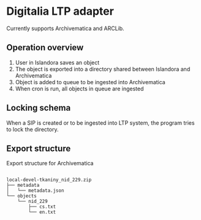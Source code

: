 # Digitalia LTP adapter

Currently supports Archivematica and ARCLib.

## Operation overview
1. User in Islandora saves an object
2. The object is exported into a directory shared between Islandora and Archivematica
3. Object is added to queue to be ingested into Archivematica
4. When cron is run, all objects in queue are ingested

## Locking schema
When a SIP is created or to be ingested into LTP system, the program tries to lock the directory.

## Export structure
Export structure for Archivematica
```

local-devel-tkaniny_nid_229.zip
├── metadata
│   └── metadata.json
└── objects
    └── nid_229
        ├── cs.txt
        └── en.txt
 ```
